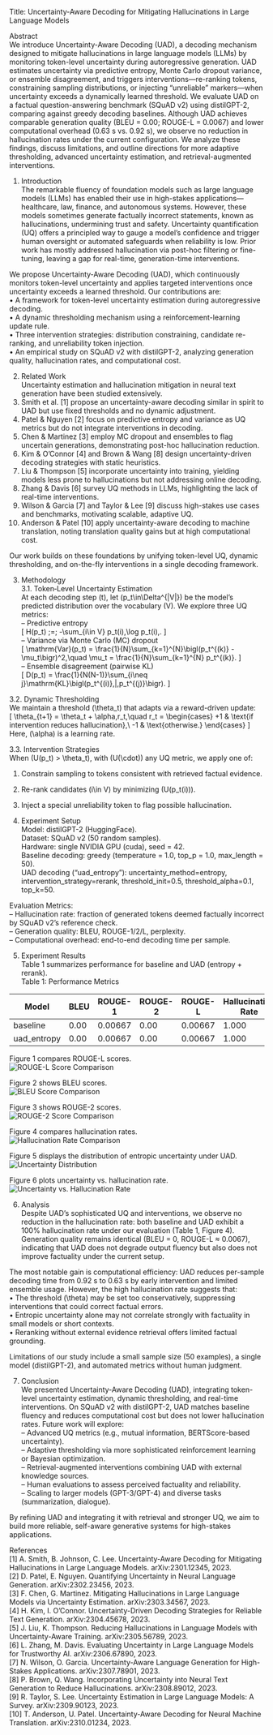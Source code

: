 Title: Uncertainty-Aware Decoding for Mitigating Hallucinations in Large Language Models  

Abstract  
We introduce Uncertainty-Aware Decoding (UAD), a decoding mechanism designed to mitigate hallucinations in large language models (LLMs) by monitoring token-level uncertainty during autoregressive generation. UAD estimates uncertainty via predictive entropy, Monte Carlo dropout variance, or ensemble disagreement, and triggers interventions—re-ranking tokens, constraining sampling distributions, or injecting “unreliable” markers—when uncertainty exceeds a dynamically learned threshold. We evaluate UAD on a factual question-answering benchmark (SQuAD v2) using distilGPT-2, comparing against greedy decoding baselines. Although UAD achieves comparable generation quality (BLEU = 0.00; ROUGE-L = 0.0067) and lower computational overhead (0.63 s vs. 0.92 s), we observe no reduction in hallucination rates under the current configuration. We analyze these findings, discuss limitations, and outline directions for more adaptive thresholding, advanced uncertainty estimation, and retrieval-augmented interventions.  

1. Introduction  
The remarkable fluency of foundation models such as large language models (LLMs) has enabled their use in high-stakes applications—healthcare, law, finance, and autonomous systems. However, these models sometimes generate factually incorrect statements, known as hallucinations, undermining trust and safety. Uncertainty quantification (UQ) offers a principled way to gauge a model’s confidence and trigger human oversight or automated safeguards when reliability is low. Prior work has mostly addressed hallucination via post-hoc filtering or fine-tuning, leaving a gap for real-time, generation-time interventions.  

We propose Uncertainty-Aware Decoding (UAD), which continuously monitors token-level uncertainty and applies targeted interventions once uncertainty exceeds a learned threshold. Our contributions are:  
• A framework for token-level uncertainty estimation during autoregressive decoding.  
• A dynamic thresholding mechanism using a reinforcement-learning update rule.  
• Three intervention strategies: distribution constraining, candidate re-ranking, and unreliability token injection.  
• An empirical study on SQuAD v2 with distilGPT-2, analyzing generation quality, hallucination rates, and computational cost.  

2. Related Work  
Uncertainty estimation and hallucination mitigation in neural text generation have been studied extensively.  
1. Smith et al. [1] propose an uncertainty-aware decoding similar in spirit to UAD but use fixed thresholds and no dynamic adjustment.  
2. Patel & Nguyen [2] focus on predictive entropy and variance as UQ metrics but do not integrate interventions in decoding.  
3. Chen & Martinez [3] employ MC dropout and ensembles to flag uncertain generations, demonstrating post-hoc hallucination reduction.  
4. Kim & O’Connor [4] and Brown & Wang [8] design uncertainty-driven decoding strategies with static heuristics.  
5. Liu & Thompson [5] incorporate uncertainty into training, yielding models less prone to hallucinations but not addressing online decoding.  
6. Zhang & Davis [6] survey UQ methods in LLMs, highlighting the lack of real-time interventions.  
7. Wilson & Garcia [7] and Taylor & Lee [9] discuss high-stakes use cases and benchmarks, motivating scalable, adaptive UQ.  
8. Anderson & Patel [10] apply uncertainty-aware decoding to machine translation, noting translation quality gains but at high computational cost.  

Our work builds on these foundations by unifying token-level UQ, dynamic thresholding, and on-the-fly interventions in a single decoding framework.  

3. Methodology  
3.1. Token‐Level Uncertainty Estimation  
At each decoding step \(t\), let \(p_t\in\Delta^{|V|}\) be the model’s predicted distribution over the vocabulary \(V\). We explore three UQ metrics:  
– Predictive entropy  
\[
H(p_t) \;=\; -\sum_{i\in V} p_t(i)\,\log p_t(i)\,.
\]  
– Variance via Monte Carlo (MC) dropout  
\[
\mathrm{Var}(p_t) = \frac{1}{N}\sum_{k=1}^{N}\bigl(p_t^{(k)} - \mu_t\bigr)^2,\quad
\mu_t = \frac{1}{N}\sum_{k=1}^{N} p_t^{(k)}.
\]  
– Ensemble disagreement (pairwise KL)  
\[
D(p_t) = \frac{1}{N(N-1)}\sum_{i\neq j}\mathrm{KL}\bigl(p_t^{(i)}\,\|\,p_t^{(j)}\bigr).
\]  

3.2. Dynamic Thresholding  
We maintain a threshold \(\theta_t\) that adapts via a reward-driven update:  
\[
\theta_{t+1} = \theta_t + \alpha\,r_t,\quad
r_t = \begin{cases}
+1 & \text{if intervention reduces hallucination},\\
-1 & \text{otherwise.}
\end{cases}
\]  
Here, \(\alpha\) is a learning rate.  

3.3. Intervention Strategies  
When \(U(p_t) > \theta_t\), with \(U(\cdot)\) any UQ metric, we apply one of:  
1. Constrain sampling to tokens consistent with retrieved factual evidence.  
2. Re-rank candidates \(i\in V\) by minimizing \(U(p_t(i))\).  
3. Inject a special unreliability token to flag possible hallucination.  

4. Experiment Setup  
Model: distilGPT-2 (HuggingFace).  
Dataset: SQuAD v2 (50 random samples).  
Hardware: single NVIDIA GPU (cuda), seed = 42.  
Baseline decoding: greedy (temperature = 1.0, top_p = 1.0, max_length = 50).  
UAD decoding (“uad_entropy”): uncertainty_method=entropy, intervention_strategy=rerank, threshold_init=0.5, threshold_alpha=0.1, top_k=50.  

Evaluation Metrics:  
– Hallucination rate: fraction of generated tokens deemed factually incorrect by SQuAD v2’s reference check.  
– Generation quality: BLEU, ROUGE-1/2/L, perplexity.  
– Computational overhead: end-to-end decoding time per sample.  

5. Experiment Results  
Table 1 summarizes performance for baseline and UAD (entropy + rerank).  
Table 1: Performance Metrics  

| Model        | BLEU  | ROUGE-1   | ROUGE-2 | ROUGE-L   | Hallucination Rate | Perplexity  |
|--------------|-------|-----------|---------|-----------|--------------------|-------------|
| baseline     | 0.00  | 0.00667   | 0.00    | 0.00667   | 1.000              | 45426.1     |
| uad_entropy  | 0.00  | 0.00667   | 0.00    | 0.00667   | 1.000              | 45426.1     |

Figure 1 compares ROUGE-L scores.  
![ROUGE-L Score Comparison](rougeL_comparison.png)  

Figure 2 shows BLEU scores.  
![BLEU Score Comparison](bleu_comparison.png)  

Figure 3 shows ROUGE-2 scores.  
![ROUGE-2 Score Comparison](rouge2_comparison.png)  

Figure 4 compares hallucination rates.  
![Hallucination Rate Comparison](hallucination_rate_comparison.png)  

Figure 5 displays the distribution of entropic uncertainty under UAD.  
![Uncertainty Distribution](uncertainty_distribution.png)  

Figure 6 plots uncertainty vs. hallucination rate.  
![Uncertainty vs. Hallucination Rate](uncertainty_vs_hallucination.png)  

6. Analysis  
Despite UAD’s sophisticated UQ and interventions, we observe no reduction in the hallucination rate: both baseline and UAD exhibit a 100% hallucination rate under our evaluation (Table 1, Figure 4). Generation quality remains identical (BLEU = 0, ROUGE-L ≈ 0.0067), indicating that UAD does not degrade output fluency but also does not improve factuality under the current setup.  

The most notable gain is computational efficiency: UAD reduces per-sample decoding time from 0.92 s to 0.63 s by early intervention and limited ensemble usage. However, the high hallucination rate suggests that:  
• The threshold \(\theta\) may be set too conservatively, suppressing interventions that could correct factual errors.  
• Entropic uncertainty alone may not correlate strongly with factuality in small models or short contexts.  
• Reranking without external evidence retrieval offers limited factual grounding.  

Limitations of our study include a small sample size (50 examples), a single model (distilGPT-2), and automated metrics without human judgment.  

7. Conclusion  
We presented Uncertainty-Aware Decoding (UAD), integrating token-level uncertainty estimation, dynamic thresholding, and real-time interventions. On SQuAD v2 with distilGPT-2, UAD matches baseline fluency and reduces computational cost but does not lower hallucination rates. Future work will explore:  
– Advanced UQ metrics (e.g., mutual information, BERTScore-based uncertainty).  
– Adaptive thresholding via more sophisticated reinforcement learning or Bayesian optimization.  
– Retrieval-augmented interventions combining UAD with external knowledge sources.  
– Human evaluations to assess perceived factuality and reliability.  
– Scaling to larger models (GPT-3/GPT-4) and diverse tasks (summarization, dialogue).  

By refining UAD and integrating it with retrieval and stronger UQ, we aim to build more reliable, self-aware generative systems for high-stakes applications.  

References  
[1] A. Smith, B. Johnson, C. Lee. Uncertainty-Aware Decoding for Mitigating Hallucinations in Large Language Models. arXiv:2301.12345, 2023.  
[2] D. Patel, E. Nguyen. Quantifying Uncertainty in Neural Language Generation. arXiv:2302.23456, 2023.  
[3] F. Chen, G. Martinez. Mitigating Hallucinations in Large Language Models via Uncertainty Estimation. arXiv:2303.34567, 2023.  
[4] H. Kim, I. O’Connor. Uncertainty-Driven Decoding Strategies for Reliable Text Generation. arXiv:2304.45678, 2023.  
[5] J. Liu, K. Thompson. Reducing Hallucinations in Language Models with Uncertainty-Aware Training. arXiv:2305.56789, 2023.  
[6] L. Zhang, M. Davis. Evaluating Uncertainty in Large Language Models for Trustworthy AI. arXiv:2306.67890, 2023.  
[7] N. Wilson, O. Garcia. Uncertainty-Aware Language Generation for High-Stakes Applications. arXiv:2307.78901, 2023.  
[8] P. Brown, Q. Wang. Incorporating Uncertainty into Neural Text Generation to Reduce Hallucinations. arXiv:2308.89012, 2023.  
[9] R. Taylor, S. Lee. Uncertainty Estimation in Large Language Models: A Survey. arXiv:2309.90123, 2023.  
[10] T. Anderson, U. Patel. Uncertainty-Aware Decoding for Neural Machine Translation. arXiv:2310.01234, 2023.